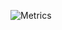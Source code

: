 ![Metrics](https://metrics.lecoq.io/CoachAlpha?template=classic&base.community=0&base.repositories=0&base.metadata=0&isocalendar=1&stock=1&languages=1&stars=1&introduction=1&skyline=1&tweets=1&fortune=1&base.indepth=false&base.hireable=false&isocalendar.duration=half-year&languages.limit=8&languages.threshold=0%25&languages.other=false&languages.colors=github&languages.sections=most-used&languages.indepth=false&languages.analysis.timeout=15&languages.categories=markup%2C%20programming&languages.recent.categories=markup%2C%20programming&languages.recent.load=300&languages.recent.days=14&stars.limit=4&introduction.title=true&skyline.year=2022&skyline.frames=60&skyline.quality=0.5&skyline.compatibility=false&tweets.attachments=true&tweets.limit=1&tweets.user=Unknown_830&stock.symbol=TSLA&stock.duration=1d&stock.interval=1m&config.timezone=America%2FToronto)
